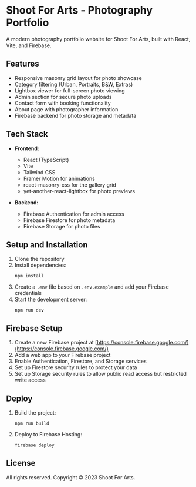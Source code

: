 # Shoot For Arts - Photography Portfolio

A modern photography portfolio website for Shoot For Arts, built with React, Vite, and Firebase.

## Features

- Responsive masonry grid layout for photo showcase
- Category filtering (Urban, Portraits, B&W, Extras)
- Lightbox viewer for full-screen photo viewing
- Admin section for secure photo uploads
- Contact form with booking functionality
- About page with photographer information
- Firebase backend for photo storage and metadata

## Tech Stack

- **Frontend:**
  - React (TypeScript)
  - Vite
  - Tailwind CSS
  - Framer Motion for animations
  - react-masonry-css for the gallery grid
  - yet-another-react-lightbox for photo previews

- **Backend:**
  - Firebase Authentication for admin access
  - Firebase Firestore for photo metadata
  - Firebase Storage for photo files

## Setup and Installation

1. Clone the repository
2. Install dependencies:
   ```
   npm install
   ```
3. Create a `.env` file based on `.env.example` and add your Firebase credentials
4. Start the development server:
   ```
   npm run dev
   ```

## Firebase Setup

1. Create a new Firebase project at [https://console.firebase.google.com/](https://console.firebase.google.com/)
2. Add a web app to your Firebase project
3. Enable Authentication, Firestore, and Storage services
4. Set up Firestore security rules to protect your data
5. Set up Storage security rules to allow public read access but restricted write access

## Deploy

1. Build the project:
   ```
   npm run build
   ```
2. Deploy to Firebase Hosting:
   ```
   firebase deploy
   ```

## License

All rights reserved. Copyright © 2023 Shoot For Arts.